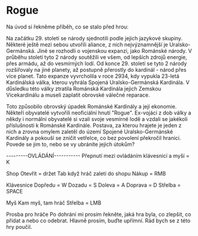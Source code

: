 # Rogue
Na úvod si řekněme příběh, co se stalo před hrou:

Na začátku 29. století se národy sjednotili podle jejich jazykové skupiny. Některé ještě mezi sebou utvořili aliance, z nich nejvýznamnější je Uralsko-Germánská. Jiné se rozhodli o vojenskou expanzi, jako Románské národy.
V průběhu století tyto 2 národy soutěžili ve všem, od lepších zdrojů energie, přes armádu, až do vesmírných lodí. Od konce 29. století se tyto 2 národy rozšiřovaly na jiné planety, až postupně přerostly do kardinál - národ přes více planet. Tato expanze vyvrcholila v roce 2934, kdy vypukla 23-letá Kardinálská válka, kterou vyhrála Spojená Uralsko-Germánská Kardinála. V důsledku této války ztratila Románská Kardinála jejich Zemskou Vicekardinálu a museli zaplatit obrovské válečné reparace.

Toto způsobilo obrovský úpadek Románské Kardinály a její ekonomie. Někteří obyvatelé vytvořili neoficiální hnutí "Rogue". Ex-vojáci z dob války a někdy i normální obyvatelé si vzali svoje vesmírné lodě a vzdali se jakékoli příslušnosti k Románské Kardinále. Postava, za kterou hrajete je jeden z nich a zrovna omylem zaletěl do území Spojené Uralsko-Germánské Kardinály a pokouší se zničit vetřelce, co bez povolení překročil hranici. Povede se jim to, nebo se vy ubráníte jejich útokům?

---------OVLÁDÁNÍ-----------
Přepnutí mezi ovládáním klávesnicí a myší = K

Shop
Otevřít = držet Tab když hráč zaletí do shopu
Nákup = RMB

Klávesnice
Dopředu = W
Dozadu = S
Doleva = A
Doprava = D
Střelba = SPACE

Myš
Kam myš, tam hráč
Střelba = LMB

Prosba pro hráče
Po dohrání mi prosím řekněte, jaká hra byla, co zlepšit, co přidat a nebo co odebrat. Hlavně prosím, buďte upřímní. Rád bych se z této hry poučil.
